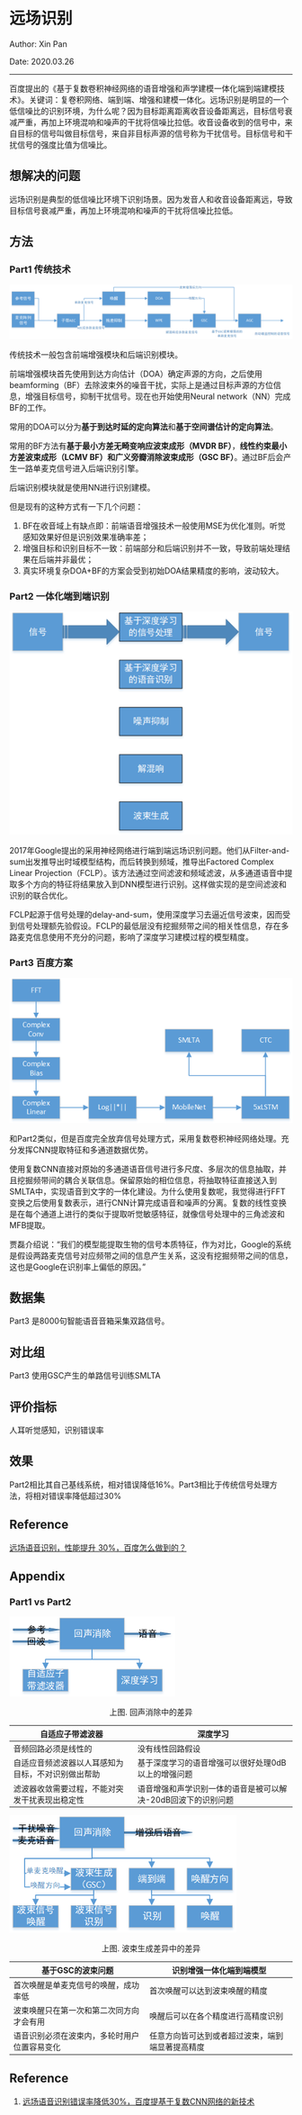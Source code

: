 # 远场识别

Author: Xin Pan

Date: 2020.03.26

---

百度提出的《基于复数卷积神经网络的语音增强和声学建模一体化端到端建模技术》。关键词：复卷积网络、端到端、增强和建模一体化。远场识别是明显的一个低信噪比的识别环境，为什么呢？因为目标距离距离收音设备距离远，目标信号衰减严重，再加上环境混响和噪声的干扰将信噪比拉低。收音设备收到的信号中，来自目标的信号叫做目标信号，来自非目标声源的信号称为干扰信号。目标信号和干扰信号的强度比值为信噪比。

## 想解决的问题

远场识别是典型的低信噪比环境下识别场景。因为发音人和收音设备距离远，导致目标信号衰减严重，再加上环境混响和噪声的干扰将信噪比拉低。

## 方法

### Part1 传统技术

![传统方法](assets/绘图1.png)

传统技术一般包含前端增强模块和后端识别模块。

前端增强模块首先使用到达方向估计（DOA）确定声源的方向，之后使用beamforming（BF）去除波束外的噪音干扰，实际上是通过目标声源的方位信息，增强目标信号，抑制干扰信号。现在也开始使用Neural network（NN）完成BF的工作。

常用的DOA可以分为**基于到达时延的定向算法**和**基于空间谱估计的定向算法**。

常用的BF方法有**基于最小方差无畸变响应波束成形（MVDR BF）**，**线性约束最小方差波束成形（LCMV BF）**和**广义旁瓣消除波束成形（GSC BF）**。通过BF后会产生一路单麦克信号进入后端识别引擎。

后端识别模块就是使用NN进行识别建模。

但是现有的这种方式有一下几个问题：

1. BF在收音域上有缺点即：前端语音增强技术一般使用MSE为优化准则。听觉感知效果好但是识别效果准确率差；
2. 增强目标和识别目标不一致：前端部分和后端识别并不一致，导致前端处理结果在后端并非最优；
3. 真实环境复杂DOA+BF的方案会受到初始DOA结果精度的影响，波动较大。

### Part2 一体化端到端识别

![一体化端到端](assets/绘图2.png)

2017年Google提出的采用神经网络进行端到端远场识别问题。他们从Filter-and-sum出发推导出时域模型结构，而后转换到频域，推导出Factored Complex Linear Projection（FCLP）。该方法通过空间滤波和频域滤波，从多通道语音中提取多个方向的特征将结果放入到DNN模型进行识别。这样做实现的是空间滤波和识别的联合优化。

FCLP起源于信号处理的delay-and-sum，使用深度学习去逼近信号波束，因而受到信号处理额先验假设。FCLP的最低层没有挖掘频带之间的相关性信息，存在多路麦克信息使用不充分的问题，影响了深度学习建模过程的模型精度。

### Part3 百度方案

![百度方案](assets/绘图3.png)

和Part2类似，但是百度完全放弃信号处理方式，采用复数卷积神经网络处理。充分发挥CNN提取特征和多通道数据优势。

使用复数CNN直接对原始的多通道语音信号进行多尺度、多层次的信息抽取，并且挖掘频带间的耦合关联信息。保留原始的相位信息，将抽取特征直接送入到SMLTA中，实现语音到文字的一体化建设。为什么使用复数呢，我觉得进行FFT变换之后使用复数表示，进行CNN计算完成语音和噪声的分离。复数的线性变换是在每个通道上进行的类似于提取听觉敏感特征，就像信号处理中的三角滤波和MFB提取。

贾磊介绍说：“我们的模型能提取生物的信号本质特征，作为对比，Google的系统是假设两路麦克信号对应频带之间的信息产生关系，这没有挖掘频带之间的信息，这也是Google在识别率上偏低的原因。”

## 数据集

Part3 是8000句智能语音音箱采集双路信号。

## 对比组

Part3 使用GSC产生的单路信号训练SMLTA

## 评价指标

人耳听觉感知，识别错误率

## 效果

Part2相比其自己基线系统，相对错误降低16%。Part3相比于传统信号处理方法，将相对错误率降低超过30%

## Reference

[远场语音识别，性能提升 30%，百度怎么做到的？](https://zhuanlan.zhihu.com/p/94256908?utm_source=wechat_session&utm_medium=social&utm_oi=749589831763361792)

## Appendix

### Part1 vs Part2

![回声消除差异](assets/绘图4.png)

<center>上图. 回声消除中的差异</center>

| 自适应子带滤波器                                   | 深度学习                                                     |
| -------------------------------------------------- | ------------------------------------------------------------ |
| 音频回路必须是线性的                               | 没有线性回路假设                                             |
| 自适应音频滤波器以人耳感知为目标，不对识别做出帮助 | 基于深度学习的语音增强可以很好处理0dB以上的增强问题          |
| 滤波器收敛需要过程，不能对突发干扰表现出稳定性     | 语音增强和声学识别一体的语音是被可以解决-20dB回波下的识别问题 |



![波束生成差异](assets/绘图5.png)

<center>上图. 波束生成差异中的差异</center>

| 基于GSC的波束问题                            | 识别增强一体化端到端模型                         |
| -------------------------------------------- | ------------------------------------------------ |
| 首次唤醒是单麦克信号的唤醒，成功率低         | 首次唤醒可以达到波束唤醒的精度                   |
| 波束唤醒只在第一次和第二次同方向才会有用     | 唤醒后可以在各个精度进行高精度识别               |
| 语音识别必须在波束内，多轮时用户位置容易变化 | 任意方向皆可达到或者超过波束，端到端显著提高精度 |

## Reference

1. [远场语音识别错误率降低30%，百度提基于复数CNN网络的新技术](https://blog.csdn.net/dQCFKyQDXYm3F8rB0/article/details/103415538)